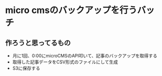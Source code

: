 # micro cmsのバックアップを行うバッチ

## 作ろうと思ってるもの
* 月に1回、0:00にmicroCMSのAPI叩いて、記事のバックアップを取得する
* 取得した記事データをCSV形式のファイルにして生成
* S3に保存する
